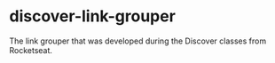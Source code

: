 # discover-link-grouper
The link grouper that was developed during the Discover classes from Rocketseat.
